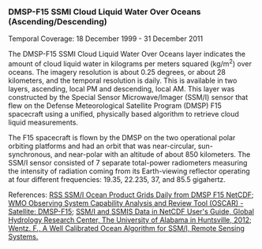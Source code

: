 ### DMSP-F15 SSMI Cloud Liquid Water Over Oceans (Ascending/Descending)
Temporal Coverage: 18 December 1999 - 31 December 2011

The DMSP-F15 SSMI Cloud Liquid Water Over Oceans layer indicates the amount of cloud liquid water in kilograms per meters squared (kg/m<sup>2</sup>) over oceans. The imagery resolution is about 0.25 degrees, or about 28 kilometers, and the temporal resolution is daily. This is available in two layers, ascending, local PM and descending, local AM. This layer was constructed by the Special Sensor Microwave/Imager (SSM/I) sensor that flew on the Defense Meteorological Satellite Program (DMSP) F15 spacecraft using a unified, physically based algorithm to retrieve cloud liquid measurements.

The F15 spacecraft is flown by the DMSP on the two operational polar orbiting platforms and had an orbit that was near-circular, sun-synchronous, and near-polar with an altitude of about 850 kilometers. The SSM/I sensor consisted of 7 separate total-power radiometers measuring the intensity of radiation coming from its Earth-viewing reflector operating at four different frequencies: 19.35, 22.235, 37, and 85.5 gigahertz.

References:
[RSS SSM/I Ocean Product Grids Daily from DMSP F15 NetCDF](https://doi.org/10.5067/MEASURES/DMSP-F15/SSMI/DATA301);
[WMO Observing System Capability Analysis and Review Tool (OSCAR) - Satellite: DMSP-F15](https://www.wmo-sat.info/oscar/satellites/view/62);
[SSM/I and SSMIS Data in NetCDF User's Guide, Global Hydrology Research Center, The University of Alabama in Huntsville, 2012](https://ghrc.nsstc.nasa.gov/pub/doc/ssmi_netcdf/SSMI_Data_in_NetCDF.docx);
[Wentz. F., A Well Calibrated Ocean Algorithm for SSM/I, Remote Sensing Systems.](https://ghrc.nsstc.nasa.gov/pub/doc/ssmi_netcdf/ssmi.pdf)
